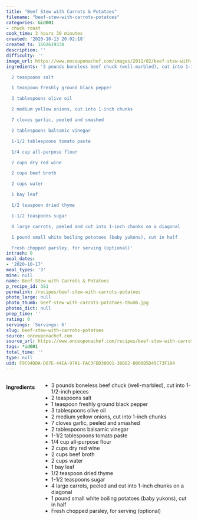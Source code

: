 ```yaml
---
title: "Beef Stew with Carrots & Potatoes"
filename: "beef-stew-with-carrots-potatoes"
categories: &id001
- chuck roast
cook_time: 3 hours 30 minutes
created: '2020-10-13 20:02:18'
created_ts: 1602619338
description: ''
difficulty: ''
image_url: https://www.onceuponachef.com/images/2011/02/beef-stew-with-carrots-potatoes.jpg
ingredients: '3 pounds boneless beef chuck (well-marbled), cut into 1-1/2-inch pieces

  2 teaspoons salt

  1 teaspoon freshly ground black pepper

  3 tablespoons olive oil

  2 medium yellow onions, cut into 1-inch chunks

  7 cloves garlic, peeled and smashed

  2 tablespoons balsamic vinegar

  1-1/2 tablespoons tomato paste

  1/4 cup all-purpose flour

  2 cups dry red wine

  2 cups beef broth

  2 cups water

  1 bay leaf

  1/2 teaspoon dried thyme

  1-1/2 teaspoons sugar

  4 large carrots, peeled and cut into 1-inch chunks on a diagonal

  1 pound small white boiling potatoes (baby yukons), cut in half

  Fresh chopped parsley, for serving (optional)'
intrash: 0
meal_dates:
- '2020-10-17'
meal_types: '3'
mine: null
name: Beef Stew with Carrots & Potatoes
p_recipe_id: 381
permalink: /recipes/beef-stew-with-carrots-potatoes
photo_large: null
photo_thumb: beef-stew-with-carrots-potatoes-thumb.jpg
photos_dict: null
prep_time: ''
rating: 0
servings: 'Servings: 6'
slug: beef-stew-with-carrots-potatoes
source: onceuponachef.com
source_url: https://www.onceuponachef.com/recipes/beef-stew-with-carrots-potatoes.html
tags: *id001
total_time: ''
type: null
uid: F9C94DDA-D67E-44EA-97A1-FAC3FBD30001-38082-0000B5D45C73F184
---
```

<div class="large-8 medium-7 columns" id="writeup">	</div><!-- #writeup -->
</div><!-- #row-one -->
<div class="row" id="row-two">	<div class="medium-4 small-5 columns" id="ingredients"><h4>Ingredients</h4><div class="box box-ingredients content"><ul>
<li>3 pounds boneless beef chuck (well-marbled), cut into 1-1/2-inch pieces</li>
<li>2 teaspoons salt</li>
<li>1 teaspoon freshly ground black pepper</li>
<li>3 tablespoons olive oil</li>
<li>2 medium yellow onions, cut into 1-inch chunks</li>
<li>7 cloves garlic, peeled and smashed</li>
<li>2 tablespoons balsamic vinegar</li>
<li>1-1/2 tablespoons tomato paste</li>
<li>1/4 cup all-purpose flour</li>
<li>2 cups dry red wine</li>
<li>2 cups beef broth</li>
<li>2 cups water</li>
<li>1 bay leaf</li>
<li>1/2 teaspoon dried thyme</li>
<li>1-1/2 teaspoons sugar</li>
<li>4 large carrots, peeled and cut into 1-inch chunks on a diagonal</li>
<li>1 pound small white boiling potatoes (baby yukons), cut in half</li>
<li>Fresh chopped parsley, for serving (optional)</li>
</ul>
</div>	</div>	<div class="medium-6 small-7 columns" id="directions">	</div>